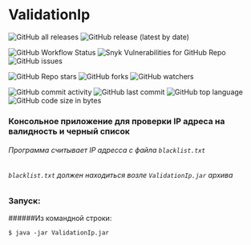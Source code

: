 # ValidationIp
![GitHub all releases](https://img.shields.io/github/downloads/evgen-jkay/ValidationIp/total)
![GitHub release (latest by date)](https://img.shields.io/github/v/release/evgen-jkay/ValidationIp)

![GitHub Workflow Status](https://img.shields.io/github/workflow/status/evgen-jkay/ValidationIp/JavaCIwithMaven)
![Snyk Vulnerabilities for GitHub Repo](https://img.shields.io/snyk/vulnerabilities/github/evgen-jkay/ValidationIp)
![GitHub issues](https://img.shields.io/github/issues/evgen-jkay/ValidationIp)

![GitHub Repo stars](https://img.shields.io/github/stars/evgen-jkay/ValidationIp?style=social)
![GitHub forks](https://img.shields.io/github/forks/evgen-jkay/ValidationIp?style=social)
![GitHub watchers](https://img.shields.io/github/watchers/evgen-jkay/ValidationIp?style=social)

![GitHub commit activity](https://img.shields.io/github/commit-activity/m/evgen-jkay/ValidationIp)
![GitHub last commit](https://img.shields.io/github/last-commit/evgen-jkay/ValidationIp)
![GitHub top language](https://img.shields.io/github/languages/top/evgen-jkay/ValidationIp)
![GitHub code size in bytes](https://img.shields.io/github/languages/code-size/evgen-jkay/ValidationIp)

### Консольное приложение для проверки IP адреса на валидность и черный список
###### Программа считывает IP адресса с файла `blacklist.txt`
###### `blacklist.txt` должен находиться возле `ValidationIp.jar` архива

### Запуск: 
######Из командной строки:
```shell
$ java -jar ValidationIp.jar
```
